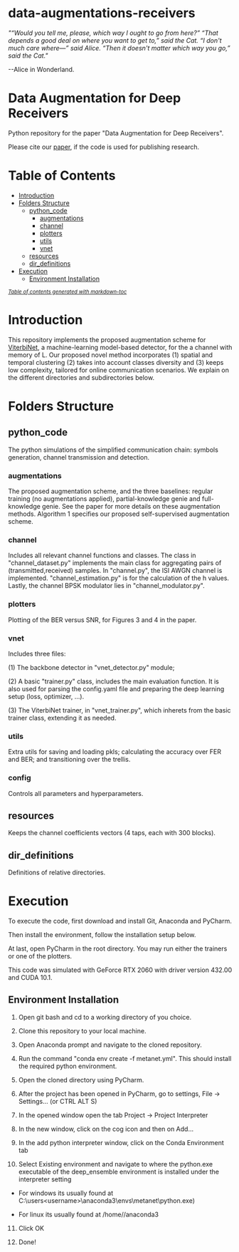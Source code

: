 # data-augmentations-receivers

*"“Would you tell me, please, which way I ought to go from here?” “That depends a good deal on where you want to get to,” said the Cat. “I don't much care where—” said Alice. “Then it doesn't matter which way you go,” said the Cat."* 

--Alice in Wonderland.

# Data Augmentation for Deep Receivers

Python repository for the paper "Data Augmentation for Deep Receivers".

Please cite our [paper](https://arxiv.org/abs/2103.13483), if the code is used for publishing research.

# Table of Contents

- [Introduction](#introduction)
- [Folders Structure](#folders-structure)
  * [python_code](#python_code)
    + [augmentations](#augmentations)
    + [channel](#channel)
    + [plotters](#plotters)
    + [utils](#utils)
    + [vnet](#vnet)
  * [resources](#resources)
  * [dir_definitions](#dir_definitions)
- [Execution](#execution)
  * [Environment Installation](#environment-installation)

<small><i><a href='http://ecotrust-canada.github.io/markdown-toc/'>Table of contents generated with markdown-toc</a></i></small>

# Introduction

This repository implements the proposed augmentation scheme for [ViterbiNet](https://ieeexplore.ieee.org/document/8815457), a machine-learning model-based detector, for the a channel with memory of L. Our proposed novel method incorporates (1) spatial and temporal clustering (2) takes into account classes diversity and (3) keeps low complexity, tailored for online communication scenarios. We explain on the different directories and subdirectories below.

# Folders Structure

## python_code 

The python simulations of the simplified communication chain: symbols generation, channel transmission and detection.

### augmentations

The proposed augmentation scheme, and the three baselines: regular training (no augmentations applied), partial-knowledge genie and full-knowledge genie. See the paper for more details on these augmentation methods. Algorithm 1 specifies our proposed self-supervised augmentation scheme.

### channel 

Includes all relevant channel functions and classes. The class in "channel_dataset.py" implements the main class for aggregating pairs of (transmitted,received) samples. 
In "channel.py", the ISI AWGN channel is implemented. "channel_estimation.py" is for the calculation of the h values. Lastly, the channel BPSK modulator lies in "channel_modulator.py".

### plotters

Plotting of the BER versus SNR, for Figures 3 and 4 in the paper.

### vnet 

Includes three files:

(1) The backbone detector in "vnet_detector.py" module;

(2) A basic "trainer.py" class, includes the main evaluation function. It is also used for parsing the config.yaml file and preparing the deep learning setup (loss, optimizer, ...).

(3) The ViterbiNet trainer, in "vnet_trainer.py", which inherets from the basic trainer class, extending it as needed.

### utils

Extra utils for saving and loading pkls; calculating the accuracy over FER and BER; and transitioning over the trellis.

### config

Controls all parameters and hyperparameters.

## resources

Keeps the channel coefficients vectors (4 taps, each with 300 blocks).

## dir_definitions 

Definitions of relative directories.

# Execution

To execute the code, first download and install Git, Anaconda and PyCharm.

Then install the environment, follow the installation setup below. 

At last, open PyCharm in the root directory. You may run either the trainers or one of the plotters.

This code was simulated with GeForce RTX 2060 with driver version 432.00 and CUDA 10.1. 

## Environment Installation

1. Open git bash and cd to a working directory of you choice.

2. Clone this repository to your local machine.

3. Open Anaconda prompt and navigate to the cloned repository.

4. Run the command "conda env create -f metanet.yml". This should install the required python environment.

5. Open the cloned directory using PyCharm.

6. After the project has been opened in PyCharm, go to settings, File -> Settings... (or CTRL ALT S)

7. In the opened window open the tab Project -> Project Interpreter

8. In the new window, click on the cog icon and then on Add...

9. In the add python interpreter window, click on the Conda Environment tab

10. Select Existing environment and navigate to where the python.exe executable of the deep_ensemble environment is installed under the interpreter setting

  - For windows its usually found at C:\users\<username>\anaconda3\envs\metanet\python.exe)

  - For linux its usually found at /home/<username>/anaconda3
  
11. Click OK

12. Done!
